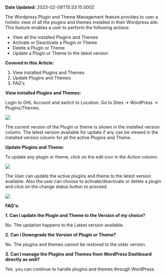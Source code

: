 **Date Updated:** 2023-02-09T15:33:15.000Z

The Wordpress Plugin and Theme Management feature provides to user a holistic view of all the plugins and themes installed in their Wordpress site. This feature enables a user to perform the following actions:

* View all the installed Plugins and Themes
* Activate or Deactivate a Plugin or Theme
* Delete a Plugin or Theme
* Update a Plugin or Theme to the latest version

  
**Covered in this Article:**

1. View installed Plugins and Themes
2. Update Plugins and Themes
3. FAQ's

**View installed Plugins and Themes:**

Login to GHL Account and switch to Location. Go to Sites -> WordPress -> Plugins/Themes. 

![](https://s3.amazonaws.com/cdn.freshdesk.com/data/helpdesk/attachments/production/48279794223/original/A6PzpxR34LOE-Dnm4sETEkkVNqVfOIRSDg.png?1675662268)

  
The current version of the Plugin or theme is shown in the installed version column. The latest version available for update if any can be viewed in the installed version column for all the active Plugins and Theme.

  
**Update Plugins and Theme:**

  
To update any plugin or theme, click on the edit icon in the Action column.

![](https://s3.amazonaws.com/cdn.freshdesk.com/data/helpdesk/attachments/production/48279794741/original/qzL9sRM3-97-MgiwdrXMqtjGJMFogLJBiw.png?1675662560)

  
The User can update the active plugins and theme to the latest version available. Also the user can choose to activate/deactivate or delete a plugin and click on the change status button to proceed.

  
![](https://s3.amazonaws.com/cdn.freshdesk.com/data/helpdesk/attachments/production/48279795176/original/G24buiIB1bhZp09UAWnuTGMgiVCmT7EW5w.png?1675662730)

  
**FAQ's:**

  
**1\. Can I update the Plugin and Theme to the Version of my choice?**

No. The updation happens to the Latest version available.

  
**2\. Can i Downgrade the Version of Plugin or Theme?**

No. The plugins and themes cannot be restored to the older version.

  
**3\. Can I manage the Plugins and Themes from WordPress Dashboard directly as well?**[](https://kinsta.com/docs/plugin-and-theme-management/#can-i-still-manage-my-plugins-and-themes-in-my-wordpress-dashboard)

Yes. you can continue to handle plugins and themes through WordPress.
  
  